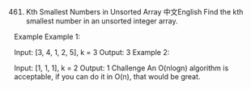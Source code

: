 461. Kth Smallest Numbers in Unsorted Array
中文English
Find the kth smallest number in an unsorted integer array.

Example
Example 1:

Input: [3, 4, 1, 2, 5], k = 3
Output: 3
Example 2:

Input: [1, 1, 1], k = 2
Output: 1
Challenge
An O(nlogn) algorithm is acceptable, if you can do it in O(n), that would be great.

